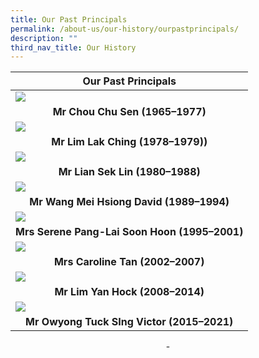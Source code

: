```yaml
---
title: Our Past Principals
permalink: /about-us/our-history/ourpastprincipals/
description: ""
third_nav_title: Our History
---
```

<center>

|<center> Our Past Principals</center>|
| -------- | 
|![](/images/Our%20Past%20Principals/m03%20chou-chu-shen.png) |
|<center>**Mr Chou Chu Sen (1965–1977)**</center>|
|![](/images/Our%20Past%20Principals/m04%20mr-lim-photo-01.png) |
|<center>**Mr Lim Lak Ching (1978–1979))**</center>|
|![](/images/Our%20Past%20Principals/mmr%20lian%20sek%20lin-principal.png) |
|<center>**Mr Lian Sek Lin (1980–1988)**</center>|
|![](/images/Our%20Past%20Principals/mmr%20david%20wang.png) |
|<center>**Mr Wang Mei Hsiong David (1989–1994)**</center>|
|![](/images/Our%20Past%20Principals/mmrs%20serene%20pang-principal.png) |
|<center>**Mrs Serene Pang-Lai Soon Hoon (1995–2001)**</center>|
|![](/images/Our%20Past%20Principals/mmrs%20carolin%20tan-principal.png)|
|<center>**Mrs Caroline Tan (2002–2007)**</center>|
|![](/images/Our%20Past%20Principals/mmr-lim%20yan%20hock-principal.png)|
|<center>**Mr Lim Yan Hock (2008–2014)**</center>|
|![](/images/Our%20Past%20Principals/mr-victor%20owyong-principal.png)|
|<center>**Mr Owyong Tuck SIng Victor (2015–2021)**</center>|

\- 

</center>